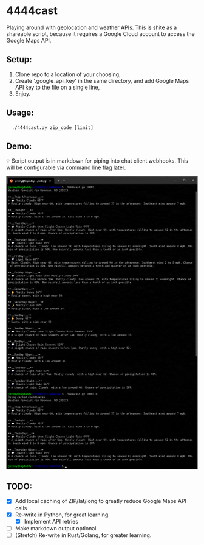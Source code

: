 # 4444cast
Playing around with geolocation and weather APIs. This is shite as a shareable script, because it requires a Google Cloud account to access the Google Maps API.

## Setup:
1. Clone repo to a location of your choosing,
2. Create '.google_api_key' in the same directory, and add Google Maps API key to the file on a single line,
3. Enjoy.

## Usage:
```
  ./4444cast.py zip_code [limit]
```
## Demo:
:bulb: Script output is in markdown for piping into chat client webhooks. This will be configurable via command line flag later.

![Demo screenshot](.4444cast_demo.png "Demo screenshot")

## TODO:
- [x] Add local caching of ZIP/lat/long to greatly reduce Google Maps API calls
- [x] Re-write in Python, for great learning.
  - [x] Implement API retries
- [ ] Make markdown output optional
- [ ] \(Stretch\) Re-write in Rust/Golang, for greater learning.
